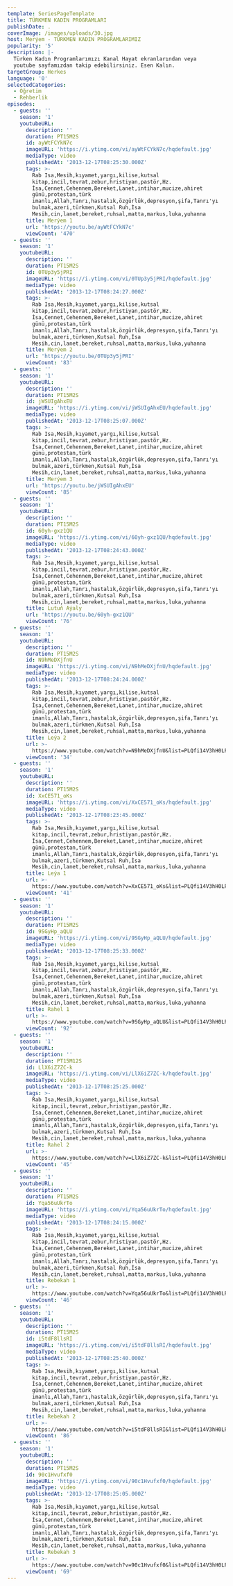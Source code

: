 ```yaml
---
template: SeriesPageTemplate
title: TÜRKMEN KADIN PROGRAMLARI
publishDate: .
coverImage: /images/uploads/30.jpg
host: Merýem - TÜRKMEN KADIN PROGRAMLARIMIZ
popularity: '5'
description: |-
  Türken Kadın Programlarımızı Kanal Hayat ekranlarından veya 
  youtube sayfamızdan takip edebilirsiniz. Esen Kalın.
targetGroup: Herkes
language: '0'
selectedCategories:
  - Öğretim
  - Rehberlik
episodes:
  - guests: ''
    season: '1'
    youtubeURL:
      description: ''
      duration: PT15M2S
      id: ayWtFCYkN7c
      imageURL: 'https://i.ytimg.com/vi/ayWtFCYkN7c/hqdefault.jpg'
      mediaType: video
      publishedAt: '2013-12-17T08:25:30.000Z'
      tags: >-
        Rab Isa,Mesih,kıyamet,yargı,kilise,kutsal
        kitap,incil,tevrat,zebur,hristiyan,pastör,Hz.
        İsa,Cennet,Cehennem,Bereket,Lanet,intihar,mucize,ahiret
        günü,protestan,türk
        imanlı,Allah,Tanrı,hastalık,özgürlük,depresyon,şifa,Tanrı'yı
        bulmak,azeri,türkmen,Kutsal Ruh,İsa
        Mesih,cin,lanet,bereket,ruhsal,matta,markus,luka,yuhanna
      title: Merýem 1
      url: 'https://youtu.be/ayWtFCYkN7c'
      viewCount: '470'
  - guests: ''
    season: '1'
    youtubeURL:
      description: ''
      duration: PT15M2S
      id: 0TUp3y5jPRI
      imageURL: 'https://i.ytimg.com/vi/0TUp3y5jPRI/hqdefault.jpg'
      mediaType: video
      publishedAt: '2013-12-17T08:24:27.000Z'
      tags: >-
        Rab Isa,Mesih,kıyamet,yargı,kilise,kutsal
        kitap,incil,tevrat,zebur,hristiyan,pastör,Hz.
        İsa,Cennet,Cehennem,Bereket,Lanet,intihar,mucize,ahiret
        günü,protestan,türk
        imanlı,Allah,Tanrı,hastalık,özgürlük,depresyon,şifa,Tanrı'yı
        bulmak,azeri,türkmen,Kutsal Ruh,İsa
        Mesih,cin,lanet,bereket,ruhsal,matta,markus,luka,yuhanna
      title: Merýem 2
      url: 'https://youtu.be/0TUp3y5jPRI'
      viewCount: '83'
  - guests: ''
    season: '1'
    youtubeURL:
      description: ''
      duration: PT15M2S
      id: jWSUIgAhxEU
      imageURL: 'https://i.ytimg.com/vi/jWSUIgAhxEU/hqdefault.jpg'
      mediaType: video
      publishedAt: '2013-12-17T08:25:07.000Z'
      tags: >-
        Rab Isa,Mesih,kıyamet,yargı,kilise,kutsal
        kitap,incil,tevrat,zebur,hristiyan,pastör,Hz.
        İsa,Cennet,Cehennem,Bereket,Lanet,intihar,mucize,ahiret
        günü,protestan,türk
        imanlı,Allah,Tanrı,hastalık,özgürlük,depresyon,şifa,Tanrı'yı
        bulmak,azeri,türkmen,Kutsal Ruh,İsa
        Mesih,cin,lanet,bereket,ruhsal,matta,markus,luka,yuhanna
      title: Merýem 3
      url: 'https://youtu.be/jWSUIgAhxEU'
      viewCount: '85'
  - guests: ''
    season: '1'
    youtubeURL:
      description: ''
      duration: PT15M2S
      id: 60yh-gxz1QU
      imageURL: 'https://i.ytimg.com/vi/60yh-gxz1QU/hqdefault.jpg'
      mediaType: video
      publishedAt: '2013-12-17T08:24:43.000Z'
      tags: >-
        Rab Isa,Mesih,kıyamet,yargı,kilise,kutsal
        kitap,incil,tevrat,zebur,hristiyan,pastör,Hz.
        İsa,Cennet,Cehennem,Bereket,Lanet,intihar,mucize,ahiret
        günü,protestan,türk
        imanlı,Allah,Tanrı,hastalık,özgürlük,depresyon,şifa,Tanrı'yı
        bulmak,azeri,türkmen,Kutsal Ruh,İsa
        Mesih,cin,lanet,bereket,ruhsal,matta,markus,luka,yuhanna
      title: Lutuň Aýaly
      url: 'https://youtu.be/60yh-gxz1QU'
      viewCount: '76'
  - guests: ''
    season: '1'
    youtubeURL:
      description: ''
      duration: PT15M2S
      id: N9hMeDXjfnU
      imageURL: 'https://i.ytimg.com/vi/N9hMeDXjfnU/hqdefault.jpg'
      mediaType: video
      publishedAt: '2013-12-17T08:24:24.000Z'
      tags: >-
        Rab Isa,Mesih,kıyamet,yargı,kilise,kutsal
        kitap,incil,tevrat,zebur,hristiyan,pastör,Hz.
        İsa,Cennet,Cehennem,Bereket,Lanet,intihar,mucize,ahiret
        günü,protestan,türk
        imanlı,Allah,Tanrı,hastalık,özgürlük,depresyon,şifa,Tanrı'yı
        bulmak,azeri,türkmen,Kutsal Ruh,İsa
        Mesih,cin,lanet,bereket,ruhsal,matta,markus,luka,yuhanna
      title: Leýa 2
      url: >-
        https://www.youtube.com/watch?v=N9hMeDXjfnU&list=PLQfi14V3hH0LPU3hINuYizvp-fU98cs6n&index=6&t=0s
      viewCount: '34'
  - guests: ''
    season: '1'
    youtubeURL:
      description: ''
      duration: PT15M2S
      id: XxCE571_oKs
      imageURL: 'https://i.ytimg.com/vi/XxCE571_oKs/hqdefault.jpg'
      mediaType: video
      publishedAt: '2013-12-17T08:23:45.000Z'
      tags: >-
        Rab Isa,Mesih,kıyamet,yargı,kilise,kutsal
        kitap,incil,tevrat,zebur,hristiyan,pastör,Hz.
        İsa,Cennet,Cehennem,Bereket,Lanet,intihar,mucize,ahiret
        günü,protestan,türk
        imanlı,Allah,Tanrı,hastalık,özgürlük,depresyon,şifa,Tanrı'yı
        bulmak,azeri,türkmen,Kutsal Ruh,İsa
        Mesih,cin,lanet,bereket,ruhsal,matta,markus,luka,yuhanna
      title: Leýa 1
      url: >-
        https://www.youtube.com/watch?v=XxCE571_oKs&list=PLQfi14V3hH0LPU3hINuYizvp-fU98cs6n&index=7&t=0s
      viewCount: '41'
  - guests: ''
    season: '1'
    youtubeURL:
      description: ''
      duration: PT15M2S
      id: 9SGyHp_aQLU
      imageURL: 'https://i.ytimg.com/vi/9SGyHp_aQLU/hqdefault.jpg'
      mediaType: video
      publishedAt: '2013-12-17T08:25:33.000Z'
      tags: >-
        Rab Isa,Mesih,kıyamet,yargı,kilise,kutsal
        kitap,incil,tevrat,zebur,hristiyan,pastör,Hz.
        İsa,Cennet,Cehennem,Bereket,Lanet,intihar,mucize,ahiret
        günü,protestan,türk
        imanlı,Allah,Tanrı,hastalık,özgürlük,depresyon,şifa,Tanrı'yı
        bulmak,azeri,türkmen,Kutsal Ruh,İsa
        Mesih,cin,lanet,bereket,ruhsal,matta,markus,luka,yuhanna
      title: Rahel 1
      url: >-
        https://www.youtube.com/watch?v=9SGyHp_aQLU&list=PLQfi14V3hH0LPU3hINuYizvp-fU98cs6n&index=8&t=0s
      viewCount: '92'
  - guests: ''
    season: '1'
    youtubeURL:
      description: ''
      duration: PT15M12S
      id: LlX6iZ7ZC-k
      imageURL: 'https://i.ytimg.com/vi/LlX6iZ7ZC-k/hqdefault.jpg'
      mediaType: video
      publishedAt: '2013-12-17T08:25:25.000Z'
      tags: >-
        Rab Isa,Mesih,kıyamet,yargı,kilise,kutsal
        kitap,incil,tevrat,zebur,hristiyan,pastör,Hz.
        İsa,Cennet,Cehennem,Bereket,Lanet,intihar,mucize,ahiret
        günü,protestan,türk
        imanlı,Allah,Tanrı,hastalık,özgürlük,depresyon,şifa,Tanrı'yı
        bulmak,azeri,türkmen,Kutsal Ruh,İsa
        Mesih,cin,lanet,bereket,ruhsal,matta,markus,luka,yuhanna
      title: Rahel 2
      url: >-
        https://www.youtube.com/watch?v=LlX6iZ7ZC-k&list=PLQfi14V3hH0LPU3hINuYizvp-fU98cs6n&index=9&t=0s
      viewCount: '45'
  - guests: ''
    season: '1'
    youtubeURL:
      description: ''
      duration: PT15M2S
      id: Yqa56uUkrTo
      imageURL: 'https://i.ytimg.com/vi/Yqa56uUkrTo/hqdefault.jpg'
      mediaType: video
      publishedAt: '2013-12-17T08:24:15.000Z'
      tags: >-
        Rab Isa,Mesih,kıyamet,yargı,kilise,kutsal
        kitap,incil,tevrat,zebur,hristiyan,pastör,Hz.
        İsa,Cennet,Cehennem,Bereket,Lanet,intihar,mucize,ahiret
        günü,protestan,türk
        imanlı,Allah,Tanrı,hastalık,özgürlük,depresyon,şifa,Tanrı'yı
        bulmak,azeri,türkmen,Kutsal Ruh,İsa
        Mesih,cin,lanet,bereket,ruhsal,matta,markus,luka,yuhanna
      title: Rebekah 1
      url: >-
        https://www.youtube.com/watch?v=Yqa56uUkrTo&list=PLQfi14V3hH0LPU3hINuYizvp-fU98cs6n&index=10&t=0s
      viewCount: '46'
  - guests: ''
    season: '1'
    youtubeURL:
      description: ''
      duration: PT15M2S
      id: i5tdF8llsRI
      imageURL: 'https://i.ytimg.com/vi/i5tdF8llsRI/hqdefault.jpg'
      mediaType: video
      publishedAt: '2013-12-17T08:25:40.000Z'
      tags: >-
        Rab Isa,Mesih,kıyamet,yargı,kilise,kutsal
        kitap,incil,tevrat,zebur,hristiyan,pastör,Hz.
        İsa,Cennet,Cehennem,Bereket,Lanet,intihar,mucize,ahiret
        günü,protestan,türk
        imanlı,Allah,Tanrı,hastalık,özgürlük,depresyon,şifa,Tanrı'yı
        bulmak,azeri,türkmen,Kutsal Ruh,İsa
        Mesih,cin,lanet,bereket,ruhsal,matta,markus,luka,yuhanna
      title: Rebekah 2
      url: >-
        https://www.youtube.com/watch?v=i5tdF8llsRI&list=PLQfi14V3hH0LPU3hINuYizvp-fU98cs6n&index=11&t=0s
      viewCount: '86'
  - guests: ''
    season: '1'
    youtubeURL:
      description: ''
      duration: PT15M2S
      id: 90c1Hvufxf0
      imageURL: 'https://i.ytimg.com/vi/90c1Hvufxf0/hqdefault.jpg'
      mediaType: video
      publishedAt: '2013-12-17T08:25:05.000Z'
      tags: >-
        Rab Isa,Mesih,kıyamet,yargı,kilise,kutsal
        kitap,incil,tevrat,zebur,hristiyan,pastör,Hz.
        İsa,Cennet,Cehennem,Bereket,Lanet,intihar,mucize,ahiret
        günü,protestan,türk
        imanlı,Allah,Tanrı,hastalık,özgürlük,depresyon,şifa,Tanrı'yı
        bulmak,azeri,türkmen,Kutsal Ruh,İsa
        Mesih,cin,lanet,bereket,ruhsal,matta,markus,luka,yuhanna
      title: Rebekah 3
      url: >-
        https://www.youtube.com/watch?v=90c1Hvufxf0&list=PLQfi14V3hH0LPU3hINuYizvp-fU98cs6n&index=12&t=0s
      viewCount: '69'
---
```


